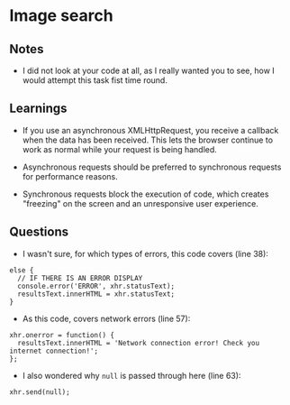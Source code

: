 # Image search

## Notes
* I did not look at your code at all, as I really wanted you to see, how I would attempt this task fist time round.

## Learnings
* If you use an asynchronous XMLHttpRequest, you receive a callback when the data has been received. This lets the browser continue to work as normal while your request is being handled.

* Asynchronous requests should be preferred to synchronous requests for performance reasons.

* Synchronous requests block the execution of code, which creates "freezing" on the screen and an unresponsive user experience.

## Questions
* I wasn't sure, for which types of errors, this code covers (line 38):
```
else {
  // IF THERE IS AN ERROR DISPLAY
  console.error('ERROR', xhr.statusText);
  resultsText.innerHTML = xhr.statusText;
}
```

* As this code, covers network errors (line 57):
```
xhr.onerror = function() {
  resultsText.innerHTML = 'Network connection error! Check you internet connection!';
};
```

* I also wondered why ```null``` is passed through here (line 63):
```
xhr.send(null);
```
